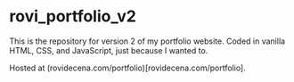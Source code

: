 # rovi_portfolio_v2

This is the repository for version 2 of my portfolio website. Coded in vanilla HTML, CSS, and JavaScript, just because I wanted to.

Hosted at (rovidecena.com/portfolio)[rovidecena.com/portfolio]. 